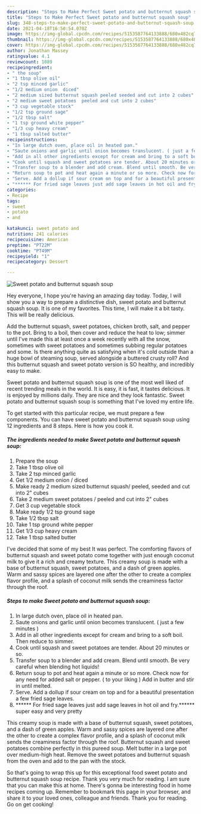 ```yaml
---
description: "Steps to Make Perfect Sweet potato and butternut squash soup"
title: "Steps to Make Perfect Sweet potato and butternut squash soup"
slug: 348-steps-to-make-perfect-sweet-potato-and-butternut-squash-soup
date: 2021-04-18T16:50:54.070Z
image: https://img-global.cpcdn.com/recipes/5153587764133888/680x482cq70/sweet-potato-and-butternut-squash-soup-recipe-main-photo.jpg
thumbnail: https://img-global.cpcdn.com/recipes/5153587764133888/680x482cq70/sweet-potato-and-butternut-squash-soup-recipe-main-photo.jpg
cover: https://img-global.cpcdn.com/recipes/5153587764133888/680x482cq70/sweet-potato-and-butternut-squash-soup-recipe-main-photo.jpg
author: Jonathan Massey
ratingvalue: 4.1
reviewcount: 1089
recipeingredient:
- " the soup"
- "1 tbsp olive oil"
- "2 tsp minced garlic"
- "1/2 medium onion  diced"
- "2 medium sized butternut squash peeled seeded and cut into 2 cubes"
- "2 medium sweet potatoes  peeled and cut into 2 cubes"
- "3 cup vegetable stock"
- "1/2 tsp ground sage"
- "1/2 tbsp salt"
- "1 tsp ground white pepper"
- "1/3 cup heavy cream"
- "1 tbsp salted butter"
recipeinstructions:
- "In large dutch oven, place oil in heated pan."
- "Saute onions and garlic until onion becomes translucent. ( just a few minutes )"
- "Add in all other ingredients except for cream and bring to a soft boil. Then reduce to simmer."
- "Cook until squash and sweet potatoes are tender. About 20 minutes or so."
- "Transfer soup to a blender and add cream. Blend until smooth. Be very careful when blending hot liquids!"
- "Return soup to pot and heat again a minute or so more. Check now for any need for added salt or pepper. ( to your liking )  Add in butter and stir in until melted."
- "Serve. Add a dollup if sour cream on top and for a beautiful presentation a few fried sage leaves."
- "****** For fried sage leaves just add sage leaves in hot oil and fry.****** super easy and very pretty"
categories:
- Recipe
tags:
- sweet
- potato
- and

katakunci: sweet potato and 
nutrition: 241 calories
recipecuisine: American
preptime: "PT22M"
cooktime: "PT49M"
recipeyield: "1"
recipecategory: Dessert

---
```



![Sweet potato and butternut squash soup](https://img-global.cpcdn.com/recipes/5153587764133888/680x482cq70/sweet-potato-and-butternut-squash-soup-recipe-main-photo.jpg)

Hey everyone, I hope you're having an amazing day today. Today, I will show you a way to prepare a distinctive dish, sweet potato and butternut squash soup. It is one of my favorites. This time, I will make it a bit tasty. This will be really delicious.

Add the butternut squash, sweet potatoes, chicken broth, salt, and pepper to the pot. Bring to a boil, then cover and reduce the heat to low; simmer until I&#39;ve made this at least once a week recently with all the snow, sometimes with sweet potatoes and sometimes subbing regular potatoes and some. Is there anything quite as satisfying when it&#39;s cold outside than a huge bowl of steaming soup, served alongside a buttered crusty roll? And this butternut squash and sweet potato version is SO healthy, and incredibly easy to make.

Sweet potato and butternut squash soup is one of the most well liked of recent trending meals in the world. It is easy, it is fast, it tastes delicious. It is enjoyed by millions daily. They are nice and they look fantastic. Sweet potato and butternut squash soup is something that I've loved my entire life.


To get started with this particular recipe, we must prepare a few components. You can have sweet potato and butternut squash soup using 12 ingredients and 8 steps. Here is how you cook it.

<!--inarticleads1-->

##### The ingredients needed to make Sweet potato and butternut squash soup:

1. Prepare  the soup
1. Take 1 tbsp olive oil
1. Take 2 tsp minced garlic
1. Get 1/2 medium onion / diced
1. Make ready 2 medium sized butternut squash/ peeled, seeded and cut into 2&#34; cubes
1. Take 2 medium sweet potatoes / peeled and cut into 2&#34; cubes
1. Get 3 cup vegetable stock
1. Make ready 1/2 tsp ground sage
1. Take 1/2 tbsp salt
1. Take 1 tsp ground white pepper
1. Get 1/3 cup heavy cream
1. Take 1 tbsp salted butter


I&#39;ve decided that some of my best It was perfect. The comforting flavors of butternut squash and sweet potato come together with just enough coconut milk to give it a rich and creamy texture. This creamy soup is made with a base of butternut squash, sweet potatoes, and a dash of green apples. Warm and sassy spices are layered one after the other to create a complex flavor profile, and a splash of coconut milk sends the creaminess factor through the roof. 

<!--inarticleads2-->

##### Steps to make Sweet potato and butternut squash soup:

1. In large dutch oven, place oil in heated pan.
1. Saute onions and garlic until onion becomes translucent. ( just a few minutes )
1. Add in all other ingredients except for cream and bring to a soft boil. Then reduce to simmer.
1. Cook until squash and sweet potatoes are tender. About 20 minutes or so.
1. Transfer soup to a blender and add cream. Blend until smooth. Be very careful when blending hot liquids!
1. Return soup to pot and heat again a minute or so more. Check now for any need for added salt or pepper. ( to your liking )  Add in butter and stir in until melted.
1. Serve. Add a dollup if sour cream on top and for a beautiful presentation a few fried sage leaves.
1. ****** For fried sage leaves just add sage leaves in hot oil and fry.****** super easy and very pretty


This creamy soup is made with a base of butternut squash, sweet potatoes, and a dash of green apples. Warm and sassy spices are layered one after the other to create a complex flavor profile, and a splash of coconut milk sends the creaminess factor through the roof. Butternut squash and sweet potatoes combine perfectly in this pureed soup. Melt butter in a large pot over medium-high heat. Remove the sweet potatoes and butternut squash from the oven and add to the pan with the stock. 

So that's going to wrap this up for this exceptional food sweet potato and butternut squash soup recipe. Thank you very much for reading. I am sure that you can make this at home. There's gonna be interesting food in home recipes coming up. Remember to bookmark this page in your browser, and share it to your loved ones, colleague and friends. Thank you for reading. Go on get cooking!
